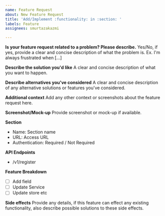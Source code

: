 ```yaml
---
name: Feature Request
about: New Feature Request
title: 'Add/Implement :functionality: in :section: '
labels: Feature
assignees: smurtazakazmi

---
```


**Is your feature request related to a problem? Please describe.**
Yes/No,  if yes, provide a clear and concise description of what the problem is. Ex. I'm always frustrated when [...]

**Describe the solution you'd like**
A clear and concise description of what you want to happen.

**Describe alternatives you've considered**
A clear and concise description of any alternative solutions or features you've considered.

**Additional context**
Add any other context or screenshots about the feature request here.

**Screenshot/Mock-up**
Provide screenshot or mock-up if available.

**Section**
- Name: Section name
- URL:  Access URL
- Authentication: Required / Not Required

**API Endpoints**
- /v1/register

**Feature Breakdown**
- [ ] Add field
- [ ] Update Service
- [ ] Update store etc

**Side effects**
Provide any details, if this feature can effect any existing functionality, also describe possible solutions to these side effects.
